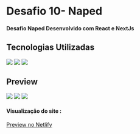 <h1>Desafio 10- Naped</h1>
<h4>Desafio Naped Desenvolvido com React e NextJs</h4>
<h2>Tecnologias Utilizadas</h2>
<div style="display: inline_block">
  <img  src="https://img.shields.io/badge/HTML5-E34F26?style=for-the-badge&logo=html5&logoColor=white">
  <img src="https://img.shields.io/badge/CSS3-1572B6?style=for-the-badge&logo=css3&logoColor=white">
  <img src="https://img.shields.io/badge/JavaScript-F7DF1E?style=for-the-badge&logo=javascript&logoColor=black">
 </div>
<h2>Preview</h2>
<img margin-bottom="20px" src="assets/img/Readme.PNG">
<img margin-bottom="20px" src="assets/img/Readme2.PNG">
<img margin-bottom="20px" src="assets/img/Readme3.PNG">
<h4  style="display: inline_block">Visualização do site :</h4><a style="display: inline_block" target="blank" href="https://lokilandingpage.netlify.app/">Preview no Netlify</a>
